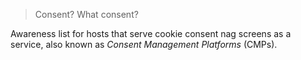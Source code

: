 > Consent? What consent?

Awareness list for hosts that serve cookie consent nag screens as a
service, also known as _Consent Management Platforms_ (CMPs).
